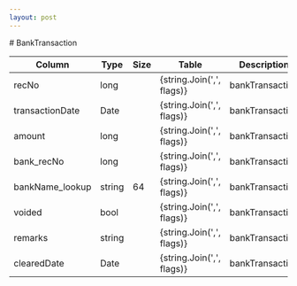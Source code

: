 ```yaml
---
layout: post
---
```


﻿# BankTransaction


| Column | Type | Size | Table | Description |
| ------ | ---- | ---- | ----- | ----------- |
| recNo | long |  | {string.Join(',', flags)} | bankTransaction | 
| transactionDate | Date |  | {string.Join(',', flags)} | bankTransaction | 
| amount | long |  | {string.Join(',', flags)} | bankTransaction | 
| bank_recNo | long |  | {string.Join(',', flags)} | bankTransaction | 
| bankName_lookup | string | 64 | {string.Join(',', flags)} | bankTransaction | 
| voided | bool |  | {string.Join(',', flags)} | bankTransaction | 
| remarks | string |  | {string.Join(',', flags)} | bankTransaction | 
| clearedDate | Date |  | {string.Join(',', flags)} | bankTransaction | 
